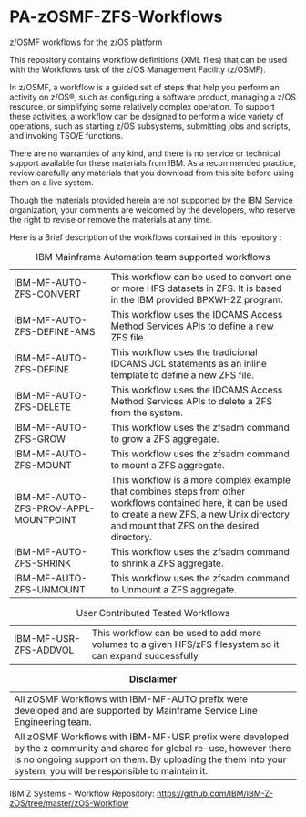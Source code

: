 # PA-zOSMF-ZFS-Workflows

z/OSMF workflows for the z/OS platform

This repository contains workflow definitions (XML files) that can be used with the Workflows task of the z/OS Management Facility (z/OSMF).

In z/OSMF, a workflow is a guided set of steps that help you perform an activity on z/OS®, such as configuring a software product, managing a z/OS resource, or simplifying some relatively complex operation. To support these activities, a workflow can be designed to perform a wide variety of operations, such as starting z/OS subsystems, submitting jobs and scripts, and invoking TSO/E functions.

There are no warranties of any kind, and there is no service or technical support available for these materials from IBM. As a recommended practice, review carefully any materials that you download from this site before using them on a live system.

Though the materials provided herein are not supported by the IBM Service organization, your comments are welcomed by the developers, who reserve the right to revise or remove the materials at any time. 

Here is a Brief description of the workflows contained in this repository :

<table width=100%><caption>IBM Mainframe Automation team supported workflows</caption>
   <tr>
      <td>IBM-MF-AUTO-ZFS-CONVERT</td>
      <td>This workflow can be used to convert one or more HFS datasets in ZFS. It is based in the IBM provided BPXWH2Z program. </td>
   </tr> 
   <tr>
	<td>IBM-MF-AUTO-ZFS-DEFINE-AMS</td>
	<td>This workflow uses the IDCAMS Access Method Services APIs to define a new ZFS file.</td>
   </tr>
   <tr> 
	<td>IBM-MF-AUTO-ZFS-DEFINE </td>
        <td>This workflow uses the tradicional IDCAMS JCL statements as an inline template to define a new ZFS file.</td>
   </tr>
   <tr>		      
      <td>IBM-MF-AUTO-ZFS-DELETE</td>
      <td>This workflow uses the IDCAMS Access Method Services APIs to delete a ZFS from the system.</td>
   </tr>
   <tr>
      <td>IBM-MF-AUTO-ZFS-GROW</td>
      <td>This workflow uses the zfsadm command to grow a ZFS aggregate.</td>
   </tr>
   <tr>
      <td>IBM-MF-AUTO-ZFS-MOUNT</td>
      <td>This workflow uses the zfsadm command to mount a ZFS aggregate.</td>
   </tr>
   <tr>
      <td>IBM-MF-AUTO-ZFS-PROV-APPL-MOUNTPOINT</td>
      <td>This workflow is a more complex example that combines steps from other workflows contained here, it can be used to
create a new ZFS, a new Unix directory and mount that ZFS on the desired directory.</td>
   </tr>
   <tr>
      <td>IBM-MF-AUTO-ZFS-SHRINK</td>
      <td>This workflow uses the zfsadm command to shrink a ZFS aggregate.</td>
   </tr>
   <tr>
      <td>IBM-MF-AUTO-ZFS-UNMOUNT</td>
      <td>This workflow uses the zfsadm command to Unmount a ZFS aggregate.</td>
   </tr>
</table>

<table width=100%>  <caption>User Contributed Tested Workflows</caption>
   <tr>
      <td>IBM-MF-USR-ZFS-ADDVOL</td>
      <td>This workflow can be used to add more volumes to a given HFS/zFS filesystem so it can expand successfully
   </tr> 
</table>

<table><caption><b>Disclaimer</b></caption>
   <tr>
      <td>All zOSMF Workflows with IBM-MF-AUTO prefix were developed and are supported by Mainframe Service Line Engineering team.</td>
	</tr><tr>
      <td>All zOSMF Workflows with IBM-MF-USR prefix were developed by the z community and shared for global re-use, however there is no ongoing support on them. By uploading the them into your system, you will be responsible to maintain it.</td>
	</tr>
</table>

IBM Z Systems - Workflow Repository: https://github.com/IBM/IBM-Z-zOS/tree/master/zOS-Workflow

